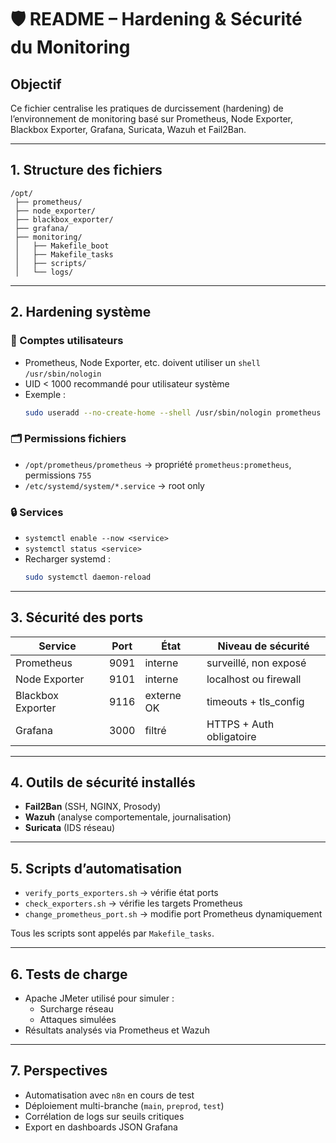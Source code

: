
# 🛡️ README – Hardening & Sécurité du Monitoring

## Objectif
Ce fichier centralise les pratiques de durcissement (hardening) de l’environnement de monitoring basé sur Prometheus, Node Exporter, Blackbox Exporter, Grafana, Suricata, Wazuh et Fail2Ban.

---

## 1. Structure des fichiers

```
/opt/
 ├── prometheus/
 ├── node_exporter/
 ├── blackbox_exporter/
 ├── grafana/
 ├── monitoring/
 │   ├── Makefile_boot
 │   ├── Makefile_tasks
 │   ├── scripts/
 │   └── logs/
```

---

## 2. Hardening système

### 🔐 Comptes utilisateurs
- Prometheus, Node Exporter, etc. doivent utiliser un `shell` `/usr/sbin/nologin`
- UID < 1000 recommandé pour utilisateur système
- Exemple :
  ```bash
  sudo useradd --no-create-home --shell /usr/sbin/nologin prometheus
  ```

### 🗂️ Permissions fichiers
- `/opt/prometheus/prometheus` → propriété `prometheus:prometheus`, permissions `755`
- `/etc/systemd/system/*.service` → root only

### 🔒 Services
- `systemctl enable --now <service>`
- `systemctl status <service>`
- Recharger systemd :
  ```bash
  sudo systemctl daemon-reload
  ```

---

## 3. Sécurité des ports

| Service               | Port  | État         | Niveau de sécurité         |
|----------------------|-------|--------------|-----------------------------|
| Prometheus           | 9091  | interne      | surveillé, non exposé      |
| Node Exporter        | 9101  | interne      | localhost ou firewall      |
| Blackbox Exporter    | 9116  | externe OK   | timeouts + tls_config      |
| Grafana              | 3000  | filtré       | HTTPS + Auth obligatoire   |

---

## 4. Outils de sécurité installés

- **Fail2Ban** (SSH, NGINX, Prosody)
- **Wazuh** (analyse comportementale, journalisation)
- **Suricata** (IDS réseau)

---

## 5. Scripts d’automatisation

- `verify_ports_exporters.sh` → vérifie état ports
- `check_exporters.sh` → vérifie les targets Prometheus
- `change_prometheus_port.sh` → modifie port Prometheus dynamiquement

Tous les scripts sont appelés par `Makefile_tasks`.

---

## 6. Tests de charge

- Apache JMeter utilisé pour simuler :
  - Surcharge réseau
  - Attaques simulées
- Résultats analysés via Prometheus et Wazuh

---

## 7. Perspectives

- Automatisation avec `n8n` en cours de test
- Déploiement multi-branche (`main`, `preprod`, `test`)
- Corrélation de logs sur seuils critiques
- Export en dashboards JSON Grafana

